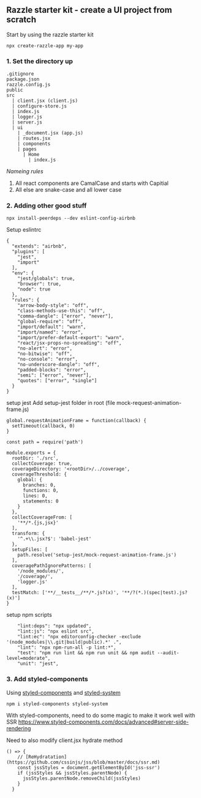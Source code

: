 ## Razzle starter kit - create a UI project from scratch
Start by using the razzle starter kit

```
npx create-razzle-app my-app
```

### 1. Set the directory up
```
.gitignore
package.json
razzle.config.js
public
src
  | client.jsx (client.js)
  | configure-store.js
  | index.js 
  | logger.js
  | server.js
  | ui
    | _document.jsx (app.js)
    | routes.jsx
    | components
    | pages
      | Home
        | index.js
```
*Nameing rules*
1. All react components are CamalCase and starts with Capitial
2. All else are snake-case and all lower case

### 2. Adding other good stuff
```
npx install-peerdeps --dev eslint-config-airbnb
```

Setup eslintrc
```
{
  "extends": "airbnb",
  "plugins": [
    "jest",
    "import"
  ],
  "env": {
    "jest/globals": true,
    "browser": true,
    "node": true
  },
  "rules": {
    "arrow-body-style": "off",
    "class-methods-use-this": "off",
    "comma-dangle": ["error", "never"],
    "global-require": "off",
    "import/default": "warn",
    "import/named": "error",
    "import/prefer-default-export": "warn",
    "react/jsx-props-no-spreading": "off",
    "no-alert": "error",
    "no-bitwise": "off",
    "no-console": "error",
    "no-underscore-dangle": "off",
    "padded-blocks": "error",
    "semi": ["error", "never"],
    "quotes": ["error", "single"]
  }
}
```

setup jest
Add setup-jest folder in root (file mock-request-animation-frame.js)
```
global.requestAnimationFrame = function(callback) {
  setTimeout(callback, 0)
}
```


```
const path = require('path')

module.exports = {
  rootDir: './src',
  collectCoverage: true,
  coverageDirectory: '<rootDir>/../coverage',
  coverageThreshold: {
    global: {
      branches: 0,
      functions: 0,
      lines: 0,
      statements: 0
    }
  },
  collectCoverageFrom: [
    '**/*.{js,jsx}'
  ],
  transform: {
    '^.+\\.jsx?$': 'babel-jest'
  },
  setupFiles: [
    path.resolve('setup-jest/mock-request-animation-frame.js')
  ],
  coveragePathIgnorePatterns: [
    '/node_modules/',
    '/coverage/',
    'logger.js'
  ],
  testMatch: ['**/__tests__/**/*.js?(x)', '**/?(*.)(spec|test).js?(x)']
}
```

setup npm scripts
```
    "lint:deps": "npx updated",
    "lint:js": "npx eslint src",
    "lint:ec": "npx editorconfig-checker -exclude '(node_modules|\\.git|build|public).*' .",
    "lint": "npx npm-run-all -p lint:*",
    "test": "npm run lint && npm run unit && npm audit --audit-level=moderate",
    "unit": "jest",
```


### 3. Add styled-components
Using [styled-components](https://www.styled-components.com/) and [styled-system](https://github.com/styled-system/styled-system)
```
npm i styled-components styled-system
```

With styled-components, need to do some magic to make it work well with SSR
https://www.styled-components.com/docs/advanced#server-side-rendering

Need to also modify client.jsx hydrate method
```
() => {
    // [ReHydratation](https://github.com/cssinjs/jss/blob/master/docs/ssr.md)
    const jssStyles = document.getElementById('jss-ssr')
    if (jssStyles && jssStyles.parentNode) {
      jssStyles.parentNode.removeChild(jssStyles)
    }
  }
```